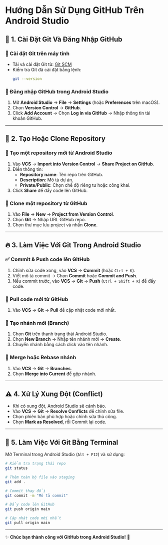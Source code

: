 # Hướng Dẫn Sử Dụng GitHub Trên Android Studio

## 🚀 1. Cài Đặt Git Và Đăng Nhập GitHub

### 🔹 Cài đặt Git trên máy tính
- Tải và cài đặt Git từ: [Git SCM](https://git-scm.com/downloads)
- Kiểm tra Git đã cài đặt bằng lệnh:
  ```sh
  git --version
  ```

### 🔹 Đăng nhập GitHub trong Android Studio
1. Mở **Android Studio** → **File** → **Settings** (hoặc **Preferences** trên macOS).
2. Chọn **Version Control** → **GitHub**.
3. Click **Add Account** → Chọn **Log in via GitHub** → Nhập thông tin tài khoản GitHub.

---

## 🌱 2. Tạo Hoặc Clone Repository

### 📌 Tạo một repository mới từ Android Studio
1. Vào **VCS** → **Import into Version Control** → **Share Project on GitHub**.
2. Điền thông tin:
   - **Repository name**: Tên repo trên GitHub.
   - **Description**: Mô tả dự án.
   - **Private/Public**: Chọn chế độ riêng tư hoặc công khai.
3. Click **Share** để đẩy code lên GitHub.

### 📌 Clone một repository từ GitHub
1. Vào **File** → **New** → **Project from Version Control**.
2. Chọn **Git** → Nhập URL GitHub repo.
3. Chọn thư mục lưu project và nhấn **Clone**.

---

## 🔥 3. Làm Việc Với Git Trong Android Studio

### ✅ Commit & Push code lên GitHub
1. Chỉnh sửa code xong, vào **VCS** → **Commit** (hoặc `Ctrl + K`).
2. Viết mô tả commit → Chọn **Commit** hoặc **Commit and Push**.
3. Nếu commit trước, vào **VCS** → **Git** → **Push** (`Ctrl + Shift + K`) để đẩy code.

### 🔄 Pull code mới từ GitHub
1. Vào **VCS** → **Git** → **Pull** để cập nhật code mới nhất.

### 🌿 Tạo nhánh mới (Branch)
1. Chọn **Git** trên thanh trạng thái Android Studio.
2. Chọn **New Branch** → Nhập tên nhánh mới → **Create**.
3. Chuyển nhánh bằng cách click vào tên nhánh.

### 🔄 Merge hoặc Rebase nhánh
1. Vào **VCS** → **Git** → **Branches**.
2. Chọn **Merge into Current** để gộp nhánh.

---

## ⚠️ 4. Xử Lý Xung Đột (Conflict)
- Khi có xung đột, Android Studio sẽ cảnh báo.
- Vào **VCS** → **Git** → **Resolve Conflicts** để chỉnh sửa file.
- Chọn phiên bản phù hợp hoặc chỉnh sửa thủ công.
- Chọn **Mark as Resolved**, rồi Commit lại code.

---

## 🔧 5. Làm Việc Với Git Bằng Terminal
Mở Terminal trong Android Studio (`Alt + F12`) và sử dụng:
```sh
# Kiểm tra trạng thái repo
git status

# Thêm toàn bộ file vào staging
git add .

# Commit thay đổi
git commit -m "Mô tả commit"

# Đẩy code lên GitHub
git push origin main

# Cập nhật code mới nhất
git pull origin main
```

---

✨ **Chúc bạn thành công với GitHub trong Android Studio!** 🚀

